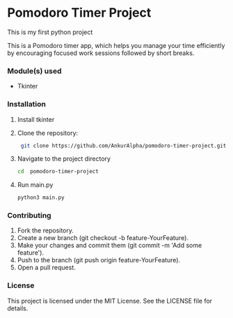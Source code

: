 # Pomodoro Timer Project
This is my first python project

This is a Pomodoro timer app, which helps you manage your time efficiently by encouraging focused work sessions followed by short breaks.


### Module(s) used
- Tkinter


### Installation
1. Install tkinter

2. Clone the repository:
   ```bash
    git clone https://github.com/AnkurAlpha/pomodoro-timer-project.git
    ```

3. Navigate to the project directory
    ```bash
    cd  pomodoro-timer-project
    ```

4. Run main.py
    ```bash
    python3 main.py
    ```


### Contributing
1. Fork the repository.
2. Create a new branch (git checkout -b feature-YourFeature).
3. Make your changes and commit them (git commit -m 'Add some feature').
4. Push to the branch (git push origin feature-YourFeature).
5. Open a pull request.

### License

This project is licensed under the MIT License. See the LICENSE file for details.